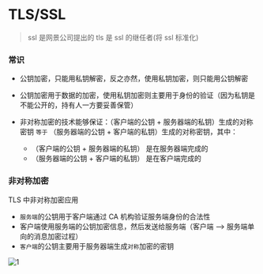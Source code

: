 # TLS/SSL

> ssl 是网景公司提出的
> tls 是 ssl 的继任者(将 ssl 标准化)

### 常识

+ 公钥加密，只能用私钥解密，反之亦然，使用私钥加密，则只能用公钥解密

+ 公钥加密用于数据的加密，使用私钥加密则主要用于身份的验证（因为私钥是不能公开的，持有人一方要妥善保管）

+ 非对称加密的技术能够保证：（客户端的公钥 + 服务器端的私钥）生成的对称密钥 `等于` （服务器端的公钥 + 客户端的私钥）生成的对称密钥，其中：
    + （客户端的公钥 + 服务器端的私钥） 是在服务器端完成的
    + （服务器端的公钥 + 客户端的私钥） 是在客户端完成的

### 非对称加密

TLS 中非对称加密应用

+ `服务端`的公钥用于客户端通过 CA 机构验证服务端身份的合法性
+ 客户端使用服务端的公钥加密信息，然后发送给服务端（客户端 --> 服务端单向的消息加密过程）
+ `客户端`的公钥主要用于服务器端生成`对称`加密的密钥


![1](https://github.com/xhkyyy/blog/raw/master/images/https.jpeg)